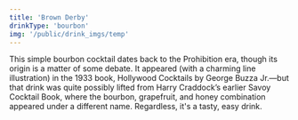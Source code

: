 ```yaml
---
title: 'Brown Derby'
drinkType: 'bourbon'
img: '/public/drink_imgs/temp'
---
```

This simple bourbon cocktail dates back to the Prohibition era, though its origin is a matter of some debate. It appeared (with a charming line illustration) in the 1933 book, Hollywood Cocktails by George Buzza Jr.—but that drink was quite possibly lifted from Harry Craddock’s earlier Savoy Cocktail Book, where the bourbon, grapefruit, and honey combination appeared under a different name. Regardless, it's a tasty, easy drink.